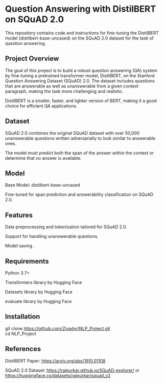 # Question Answering with DistilBERT on SQuAD 2.0
This repository contains code and instructions for fine-tuning the DistilBERT model (distilbert-base-uncased) on the SQuAD 2.0 dataset for the task of question answering.

## Project Overview
The goal of this project is to build a robust question answering (QA) system by fine-tuning a pretrained transformer model, DistilBERT, on the Stanford Question Answering Dataset (SQuAD) 2.0. The dataset includes questions that are answerable as well as unanswerable from a given context paragraph, making the task more challenging and realistic.

DistilBERT is a smaller, faster, and lighter version of BERT, making it a good choice for efficient QA applications.

## Dataset
SQuAD 2.0 combines the original SQuAD dataset with over 50,000 unanswerable questions written adversarially to look similar to answerable ones.

The model must predict both the span of the answer within the context or determine that no answer is available.

## Model
Base Model: distilbert-base-uncased

Fine-tuned for span prediction and answerability classification on SQuAD 2.0.

## Features
Data preprocessing and tokenization tailored for SQuAD 2.0.

Support for handling unanswerable questions.

Model saving .

## Requirements
Python 3.7+

Transformers library by Hugging Face

Datasets library by Hugging Face

evaluate library by Hugging Face

## Installation
git clone https://github.com/Ziyadyr/NLP_Project.git <br>
cd NLP_Project

## References
DistilBERT Paper: https://arxiv.org/abs/1910.01108

SQuAD 2.0 Dataset: https://rajpurkar.github.io/SQuAD-explorer/ 
                or https://huggingface.co/datasets/rajpurkar/squad_v2
